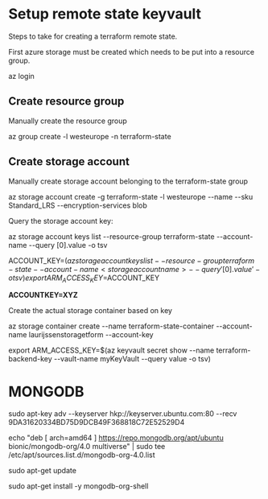 # Setup remote state keyvault

Steps to take for creating a terraform remote state.

First azure storage must be created which needs to be put into a resource group.

az login

## Create resource group

Manually create the resource group

az group create -l westeurope -n terraform-state

## Create storage account

Manually create storage account belonging to the terraform-state group

az storage account create -g terraform-state -l westeurope --name <storageaccountname> --sku Standard_LRS --encryption-services blob

Query the storage account key:

az storage account keys list --resource-group terraform-state --account-name <storageaccountname> --query [0].value -o tsv

ACCOUNT_KEY=$(az storage account keys list --resource-group terraform-state --account-name <storageaccountname> --query '[0].value' -o tsv)
export ARM_ACCESS_KEY=$ACCOUNT_KEY

**ACCOUNTKEY=XYZ**

Create the actual storage container based on key

az storage container create --name terraform-state-container --account-name laurijssenstoragetform --account-key <ACCOUNTKEY>

export ARM_ACCESS_KEY=$(az keyvault secret show --name terraform-backend-key --vault-name myKeyVault --query value -o tsv)


# MONGODB

sudo apt-key adv --keyserver hkp://keyserver.ubuntu.com:80 --recv 9DA31620334BD75D9DCB49F368818C72E52529D4

echo "deb [ arch=amd64 ] https://repo.mongodb.org/apt/ubuntu bionic/mongodb-org/4.0 multiverse" | sudo tee /etc/apt/sources.list.d/mongodb-org-4.0.list

sudo apt-get update

sudo apt-get install -y mongodb-org-shell

